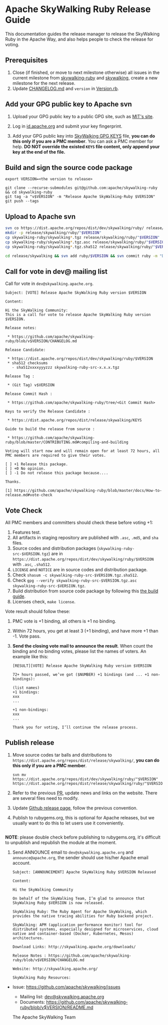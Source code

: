 # Apache SkyWalking Ruby Release Guide

This documentation guides the release manager to release the SkyWalking Ruby in the Apache Way, and also helps people to check the release for voting.

## Prerequisites

1. Close (if finished, or move to next milestone otherwise) all issues in the current milestone from [skywalking-ruby](https://github.com/apache/skywalking-ruby/milestones) and [skywalking](https://github.com/apache/skywalking/milestones), create a new milestone for the next release.
1. Update [CHANGELOG.md](../CHANGELOG.md) and `version` in [Version.rb](../lib/skywalking_ruby/version.rb).


## Add your GPG public key to Apache svn

1. Upload your GPG public key to a public GPG site, such as [MIT's site](http://pgp.mit.edu:11371/).

1. Log in [id.apache.org](https://id.apache.org/) and submit your key fingerprint.

1. Add your GPG public key into [SkyWalking GPG KEYS](https://dist.apache.org/repos/dist/release/skywalking/KEYS) file, **you can do this only if you are a PMC member**.  You can ask a PMC member for help. **DO NOT override the existed `KEYS` file content, only append your key at the end of the file.**


## Build and sign the source code package

```shell
export VERSION=<the version to release>

git clone --recurse-submodules git@github.com:apache/skywalking-ruby && cd skywalking-ruby
git tag -a "v$VERSION" -m "Release Apache SkyWalking-Ruby $VERSION"
git push --tags

```

## Upload to Apache svn

```bash
svn co https://dist.apache.org/repos/dist/dev/skywalking/ruby/ release/skywalking/ruby
mkdir -p release/skywalking/ruby/"$VERSION"
cp skywalking-ruby/skywalking*.tgz release/skywalking/ruby/"$VERSION"
cp skywalking-ruby/skywalking*.tgz.asc release/skywalking/ruby/"$VERSION"
cp skywalking-ruby/skywalking*.tgz.sha512 release/skywalking/ruby/"$VERSION"

cd release/skywalking && svn add ruby/$VERSION && svn commit ruby -m "Draft Apache SkyWalking-Ruby release $VERSION"
```

## Call for vote in dev@ mailing list

Call for vote in `dev@skywalking.apache.org`.

```text
Subject: [VOTE] Release Apache SkyWalking Ruby version $VERSION

Content:

Hi the SkyWalking Community:
This is a call for vote to release Apache SkyWalking Ruby version $VERSION.

Release notes:

 * https://github.com/apache/skywalking-ruby/blob/v$VERSION/CHANGELOG.md

Release Candidate:

 * https://dist.apache.org/repos/dist/dev/skywalking/ruby/$VERSION
 * sha512 checksums
   - sha512xxxxyyyzzz skywalking-ruby-src-x.x.x.tgz

Release Tag :

 * (Git Tag) v$VERSION

Release Commit Hash :

 * https://github.com/apache/skywalking-ruby/tree/<Git Commit Hash>

Keys to verify the Release Candidate :

 * https://dist.apache.org/repos/dist/release/skywalking/KEYS

Guide to build the release from source :

 * https://github.com/apache/skywalking-ruby/blob/master/CONTRIBUTING.md#compiling-and-building

Voting will start now and will remain open for at least 72 hours, all PMC members are required to give their votes.

[ ] +1 Release this package.
[ ] +0 No opinion.
[ ] -1 Do not release this package because....

Thanks.

[1] https://github.com/apache/skywalking-ruby/blob/master/docs/How-to-release.md#vote-check
```

## Vote Check

All PMC members and committers should check these before voting +1:

1. Features test.
1. All artifacts in staging repository are published with `.asc`, `.md5`, and `sha` files.
1. Source codes and distribution packages (`skywalking-ruby-src-$VERSION.tgz`)
are in `https://dist.apache.org/repos/dist/dev/skywalking/ruby/$VERSION` with `.asc`, `.sha512`.
1. `LICENSE` and `NOTICE` are in source codes and distribution package.
1. Check `shasum -c skywalking-ruby-src-$VERSION.tgz.sha512`.
1. Check `gpg --verify skywalking-ruby-src-$VERSION.tgz.asc skywalking-ruby-src-$VERSION.tgz`.
1. Build distribution from source code package by following this [the build guide](#build-and-sign-the-source-code-package).
1. Licenses check, `make license`.

Vote result should follow these:

1. PMC vote is +1 binding, all others is +1 no binding.

1. Within 72 hours, you get at least 3 (+1 binding), and have more +1 than -1. Vote pass.

1. **Send the closing vote mail to announce the result**.  When count the binding and no binding votes, please list the names of voters. An example like this:

   ```
   [RESULT][VOTE] Release Apache SkyWalking Ruby version $VERSION

   72+ hours passed, we’ve got ($NUMBER) +1 bindings (and ... +1 non-bindings):

   (list names)
   +1 bindings:
   xxx
   ...

   +1 non-bindings:
   xxx
   ...

   Thank you for voting, I’ll continue the release process.
   ```

## Publish release

1. Move source codes tar balls and distributions to `https://dist.apache.org/repos/dist/release/skywalking/`, **you can do this only if you are a PMC member**.

    ```shell
    svn mv https://dist.apache.org/repos/dist/dev/skywalking/ruby/"$VERSION" https://dist.apache.org/repos/dist/release/skywalking/ruby/"$VERSION"
    ```

1. Refer to the previous [PR](https://github.com/apache/skywalking-website/pull/190), update news and links on the website. There are several files need to modify.

1. Update [Github release page](https://github.com/apache/skywalking-ruby/releases), follow the previous convention.

1. Publish to rubygems.org, this is optional for Apache releases, but we usually want to do this to let users use it conveniently.

  ```shell
  ```

**NOTE**: please double check before publishing to rubygems.org, it's difficult to unpublish and republish the module at the moment.

1. Send ANNOUNCE email to `dev@skywalking.apache.org` and `announce@apache.org`, the sender should use his/her Apache email account.

    ```
    Subject: [ANNOUNCEMENT] Apache SkyWalking Ruby $VERSION Released

    Content:

    Hi the SkyWalking Community

    On behalf of the SkyWalking Team, I’m glad to announce that SkyWalking Ruby $VERSION is now released.

    SkyWalking Ruby: The Ruby Agent for Apache SkyWalking, which provides the native tracing abilities for Ruby backend project.

    SkyWalking: APM (application performance monitor) tool for distributed systems, especially designed for microservices, cloud native and container-based (Docker, Kubernetes, Mesos) architectures.

    Download Links: http://skywalking.apache.org/downloads/

    Release Notes : https://github.com/apache/skywalking-ruby/blob/v$VERSION/CHANGELOG.md

    Website: http://skywalking.apache.org/

    SkyWalking Ruby Resources:
- Issue: https://github.com/apache/skywalking/issues
    - Mailing list: dev@skywalking.apache.org
    - Documents: https://github.com/apache/skywalking-ruby/blob/v$VERSION/README.md

    The Apache SkyWalking Team
```


